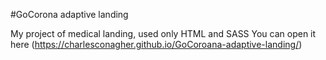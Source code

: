 #GoCorona adaptive landing

My project of medical landing, used only HTML and SASS You can open it here (https://charlesconagher.github.io/GoCoroana-adaptive-landing/)